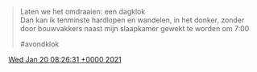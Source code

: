 > Laten we het omdraaien: een dagklok   
> Dan kan ik tenminste hardlopen en wandelen, in het donker, zonder door bouwvakkers naast mijn slaapkamer gewekt te worden om 7:00   
>   
> \#avondklok

<img src="../../media/tweet.ico" width="12" /> [Wed Jan 20 08:26:31 +0000 2021](https://twitter.com/DromerDenker/status/1351808311331614720)